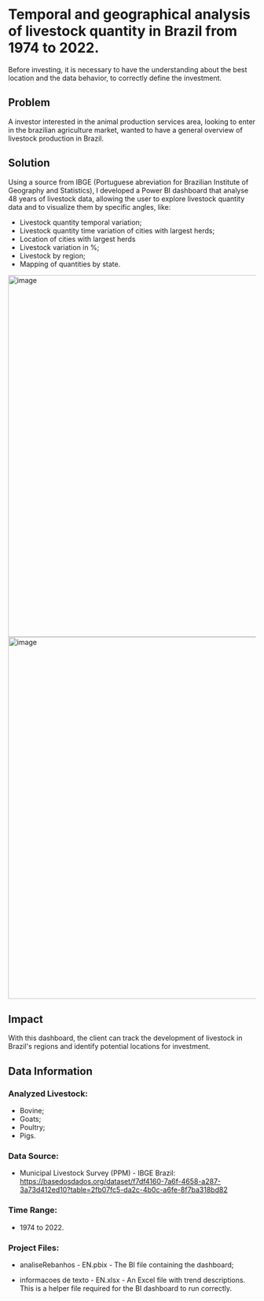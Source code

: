 # Temporal and geographical analysis of livestock quantity in Brazil from 1974 to 2022.

Before investing, it is necessary to have the understanding about the best location and the data behavior, to correctly define the investment.

## Problem

A investor interested in the animal production services area, looking to enter in the brazilian agriculture market, wanted to have a general overview of livestock production in Brazil.

## Solution
Using a source from IBGE (Portuguese abreviation for  Brazilian Institute of Geography and Statistics), I developed a Power BI dashboard that analyse 48 years of livestock data, allowing the user to explore livestock quantity data  and to visualize them by specific angles, like:

- Livestock quantity temporal variation;
- Livestock quantity time variation of cities with largest herds;
- Location of cities with largest herds 
- Livestock variation in %;
- Livestock by region;
- Mapping of quantities by state.

<img width="1302" height="737" alt="image" src="https://github.com/user-attachments/assets/2c6549ea-047c-4402-ba42-db5540db5011" />

<img width="1302" height="737" alt="image" src="https://github.com/user-attachments/assets/633fe5ed-d0d4-4df4-8807-e5e5b9bf1a9d" />

## Impact

With this dashboard, the client can track the development of livestock in Brazil's regions and identify potential locations for investment.

## Data Information

### Analyzed Livestock:

- Bovine;
- Goats;
- Poultry;
- Pigs.

### Data Source:
- Municipal Livestock Survey (PPM) - IBGE Brazil:
https://basedosdados.org/dataset/f7df4160-7a6f-4658-a287-3a73d412ed10?table=2fb07fc5-da2c-4b0c-a6fe-8f7ba318bd82

### Time Range:
- 1974 to 2022.

### Project Files:

- analiseRebanhos - EN.pbix - The BI file containing the dashboard;

- informacoes de texto - EN.xlsx - An Excel file with trend descriptions. This is a helper file required for the BI dashboard to run correctly.

